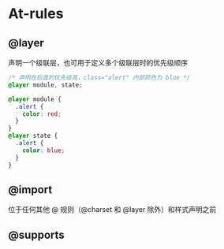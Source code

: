 # At-rules

## @layer

声明一个级联层，也可用于定义多个级联层时的优先级顺序

```css
/* 声明在后面的优先级高，class="alert" 内部颜色为 blue */
@layer module, state;

@layer module {
  .alert {
    color: red;
  }
}
@layer state {
  .alert {
    color: blue;
  }
}
```

## @import

位于任何其他 @ 规则（@charset 和 @layer 除外）和样式声明之前

## @supports
